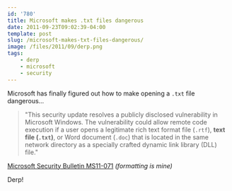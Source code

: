 ```yaml
---
id: '780'
title: Microsoft makes .txt files dangerous
date: 2011-09-23T09:02:39-04:00
template: post
slug: /microsoft-makes-txt-files-dangerous/
image: /files/2011/09/derp.png
tags:
    - derp
    - microsoft
    - security
---
```


Microsoft has finally figured out how to make opening a `.txt` file
dangerous...

> "This security update resolves a publicly disclosed vulnerability in
> Microsoft Windows. The vulnerability could allow remote code execution if a
> user opens a legitimate rich text format file (`.rtf`), **text file
> (`.txt`)**, or Word document (`.doc`) that is located in the same network
> directory as a specially crafted dynamic link library (DLL) file."

[Microsoft Security Bulletin MS11-071](https://technet.microsoft.com/en-us/security/bulletin/ms11-071)
_(formatting is mine)_

Derp!
